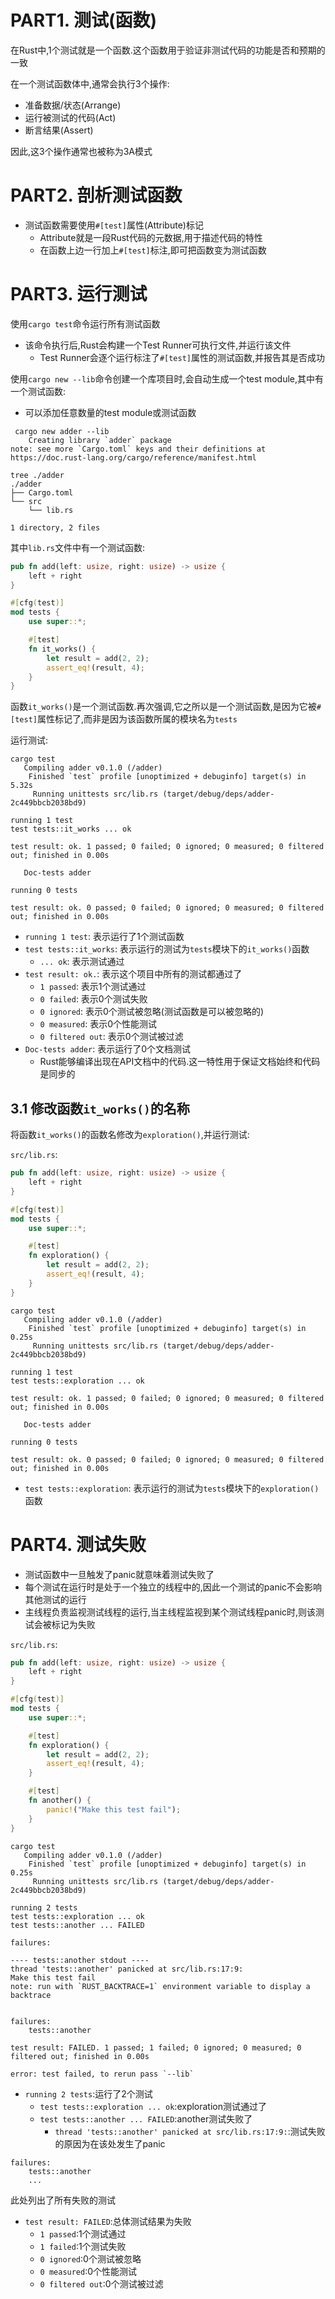 # PART1. 测试(函数)

在Rust中,1个测试就是一个函数.这个函数用于验证非测试代码的功能是否和预期的一致

在一个测试函数体中,通常会执行3个操作:

- 准备数据/状态(Arrange)
- 运行被测试的代码(Act)
- 断言结果(Assert)

因此,这3个操作通常也被称为3A模式

# PART2. 剖析测试函数

- 测试函数需要使用`#[test]`属性(Attribute)标记
  - Attribute就是一段Rust代码的元数据,用于描述代码的特性
  - 在函数上边一行加上`#[test]`标注,即可把函数变为测试函数

# PART3. 运行测试

使用`cargo test`命令运行所有测试函数

- 该命令执行后,Rust会构建一个Test Runner可执行文件,并运行该文件
  - Test Runner会逐个运行标注了`#[test]`属性的测试函数,并报告其是否成功

使用`cargo new --lib`命令创建一个库项目时,会自动生成一个test module,其中有一个测试函数:

- 可以添加任意数量的test module或测试函数

```
 cargo new adder --lib
    Creating library `adder` package
note: see more `Cargo.toml` keys and their definitions at https://doc.rust-lang.org/cargo/reference/manifest.html
```

```
tree ./adder 
./adder
├── Cargo.toml
└── src
    └── lib.rs

1 directory, 2 files
```

其中`lib.rs`文件中有一个测试函数:

```rust
pub fn add(left: usize, right: usize) -> usize {
    left + right
}

#[cfg(test)]
mod tests {
    use super::*;

    #[test]
    fn it_works() {
        let result = add(2, 2);
        assert_eq!(result, 4);
    }
}
```

函数`it_works()`是一个测试函数.再次强调,它之所以是一个测试函数,是因为它被`#[test]`属性标记了,而非是因为该函数所属的模块名为`tests`

运行测试:

```
cargo test
   Compiling adder v0.1.0 (/adder)
    Finished `test` profile [unoptimized + debuginfo] target(s) in 5.32s
     Running unittests src/lib.rs (target/debug/deps/adder-2c449bbcb2038bd9)

running 1 test
test tests::it_works ... ok

test result: ok. 1 passed; 0 failed; 0 ignored; 0 measured; 0 filtered out; finished in 0.00s

   Doc-tests adder

running 0 tests

test result: ok. 0 passed; 0 failed; 0 ignored; 0 measured; 0 filtered out; finished in 0.00s
```

- `running 1 test`: 表示运行了1个测试函数
- `test tests::it_works`: 表示运行的测试为`tests`模块下的`it_works()`函数
  - `... ok`: 表示测试通过
- `test result: ok.`: 表示这个项目中所有的测试都通过了
  - `1 passed`: 表示1个测试通过
  - `0 failed`: 表示0个测试失败
  - `0 ignored`: 表示0个测试被忽略(测试函数是可以被忽略的)
  - `0 measured`: 表示0个性能测试
  - `0 filtered out`: 表示0个测试被过滤
- `Doc-tests adder`: 表示运行了0个文档测试
  - Rust能够编译出现在API文档中的代码.这一特性用于保证文档始终和代码是同步的

## 3.1 修改函数`it_works()`的名称

将函数`it_works()`的函数名修改为`exploration()`,并运行测试:

`src/lib.rs`:

```rust
pub fn add(left: usize, right: usize) -> usize {
    left + right
}

#[cfg(test)]
mod tests {
    use super::*;

    #[test]
    fn exploration() {
        let result = add(2, 2);
        assert_eq!(result, 4);
    }
}
```

```
cargo test
   Compiling adder v0.1.0 (/adder)
    Finished `test` profile [unoptimized + debuginfo] target(s) in 0.25s
     Running unittests src/lib.rs (target/debug/deps/adder-2c449bbcb2038bd9)

running 1 test
test tests::exploration ... ok

test result: ok. 1 passed; 0 failed; 0 ignored; 0 measured; 0 filtered out; finished in 0.00s

   Doc-tests adder

running 0 tests

test result: ok. 0 passed; 0 failed; 0 ignored; 0 measured; 0 filtered out; finished in 0.00s
```

- `test tests::exploration`: 表示运行的测试为`tests`模块下的`exploration()`函数

# PART4. 测试失败

- 测试函数中一旦触发了panic就意味着测试失败了
- 每个测试在运行时是处于一个独立的线程中的,因此一个测试的panic不会影响其他测试的运行
- 主线程负责监视测试线程的运行,当主线程监视到某个测试线程panic时,则该测试会被标记为失败

`src/lib.rs`:

```rust
pub fn add(left: usize, right: usize) -> usize {
    left + right
}

#[cfg(test)]
mod tests {
    use super::*;

    #[test]
    fn exploration() {
        let result = add(2, 2);
        assert_eq!(result, 4);
    }

    #[test]
    fn another() {
        panic!("Make this test fail");
    }
}
```

```
cargo test
   Compiling adder v0.1.0 (/adder)
    Finished `test` profile [unoptimized + debuginfo] target(s) in 0.25s
     Running unittests src/lib.rs (target/debug/deps/adder-2c449bbcb2038bd9)

running 2 tests
test tests::exploration ... ok
test tests::another ... FAILED

failures:

---- tests::another stdout ----
thread 'tests::another' panicked at src/lib.rs:17:9:
Make this test fail
note: run with `RUST_BACKTRACE=1` environment variable to display a backtrace


failures:
    tests::another

test result: FAILED. 1 passed; 1 failed; 0 ignored; 0 measured; 0 filtered out; finished in 0.00s

error: test failed, to rerun pass `--lib`
```

- `running 2 tests`:运行了2个测试
  - `test tests::exploration ... ok`:exploration测试通过了
  - `test tests::another ... FAILED`:another测试失败了
    - `thread 'tests::another' panicked at src/lib.rs:17:9:`:测试失败的原因为在该处发生了panic

```
failures:
    tests::another
    ...
```

此处列出了所有失败的测试

- `test result: FAILED`:总体测试结果为失败
  - `1 passed`:1个测试通过
  - `1 failed`:1个测试失败
  - `0 ignored`:0个测试被忽略
  - `0 measured`:0个性能测试
  - `0 filtered out`:0个测试被过滤